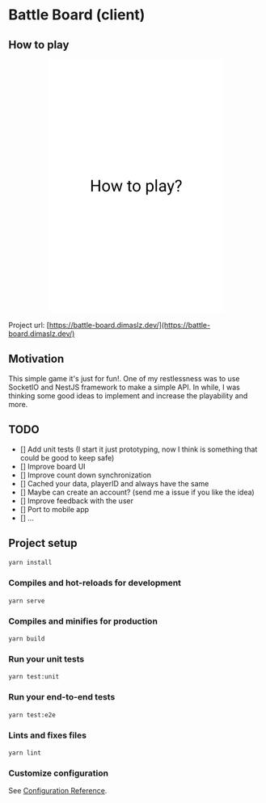 # Battle Board (client)

## How to play

<p style="text-align: center;">
  <img src="./battle-board.gif" alt="How to play" />
</p>

Project url: [https://battle-board.dimaslz.dev/](https://battle-board.dimaslz.dev/)

## Motivation

This simple game it's just for fun!. One of my restlessness was to use SocketIO and NestJS framework to make a simple API. In while, I was thinking some good ideas to implement and increase the playability and more.

## TODO

- [] Add unit tests (I start it just prototyping, now I think is something that could be good to keep safe)
- [] Improve board UI
- [] Improve count down synchronization
- [] Cached your data, playerID and always have the same
- [] Maybe can create an account? (send me a issue if you like the idea)
- [] Improve feedback with the user
- [] Port to mobile app
- [] ...

## Project setup

```
yarn install
```

### Compiles and hot-reloads for development

```
yarn serve
```

### Compiles and minifies for production

```
yarn build
```

### Run your unit tests

```
yarn test:unit
```

### Run your end-to-end tests

```
yarn test:e2e
```

### Lints and fixes files

```
yarn lint
```

### Customize configuration

See [Configuration Reference](https://cli.vuejs.org/config/).

